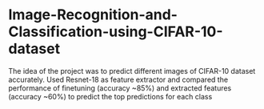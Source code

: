 # Image-Recognition-and-Classification-using-CIFAR-10-dataset
The idea of the project was to predict different images of CIFAR-10 dataset accurately. Used Resnet-18 as feature extractor and compared the performance of finetuning (accuracy ~85%) and extracted features (accuracy ~60%) to predict the top predictions for each class
